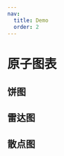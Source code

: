 ```yaml
---
nav:
  title: Demo
  order: 2
---
```


# 原子图表

## 饼图

<code src="../demos/charts/donut-single.tsx" background="var(--main-bg-color)"  title="单值饼图" iframe=250></code>
<code src="../demos/charts/donut-multi.tsx" background="var(--main-bg-color)"  title="多值饼图" iframe=300></code>

## 雷达图

<code src="../demos/charts/radar.tsx" background="var(--main-bg-color)"  title="雷达图" iframe=540></code>

## 散点图

<code src="../demos/charts/scatter.tsx" background="var(--main-bg-color)"  title="散点图" iframe=540></code>
